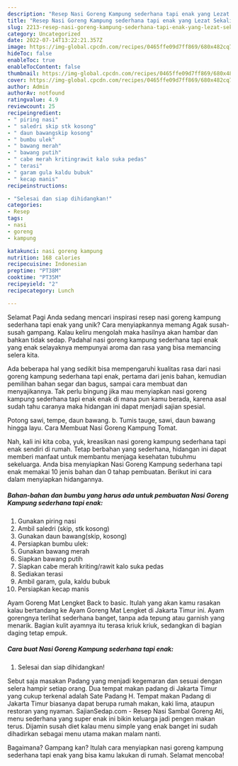 ```yaml
---
description: "Resep Nasi Goreng Kampung sederhana tapi enak yang Lezat Sekali, Lezat"
title: "Resep Nasi Goreng Kampung sederhana tapi enak yang Lezat Sekali, Lezat"
slug: 2213-resep-nasi-goreng-kampung-sederhana-tapi-enak-yang-lezat-sekali-lezat
category: Uncategorized
date: 2022-07-14T13:22:21.357Z
image: https://img-global.cpcdn.com/recipes/0465ffe09d7ff869/680x482cq70/nasi-goreng-kampung-sederhana-tapi-enak-foto-resep-utama.jpg
hideToc: false
enableToc: true
enableTocContent: false
thumbnail: https://img-global.cpcdn.com/recipes/0465ffe09d7ff869/680x482cq70/nasi-goreng-kampung-sederhana-tapi-enak-foto-resep-utama.jpg
cover: https://img-global.cpcdn.com/recipes/0465ffe09d7ff869/680x482cq70/nasi-goreng-kampung-sederhana-tapi-enak-foto-resep-utama.jpg
author: Admin
authorAv: notfound
ratingvalue: 4.9
reviewcount: 25
recipeingredient:
- " piring nasi"
- " saledri skip stk kosong"
- " daun bawangskip kosong"
- " bumbu ulek"
- " bawang merah"
- " bawang putih"
- " cabe merah kritingrawit kalo suka pedas"
- " terasi"
- " garam gula kaldu bubuk"
- " kecap manis"
recipeinstructions:

- "Selesai dan siap dihidangkan!"
categories:
- Resep
tags:
- nasi
- goreng
- kampung

katakunci: nasi goreng kampung 
nutrition: 168 calories
recipecuisine: Indonesian
preptime: "PT38M"
cooktime: "PT35M"
recipeyield: "2"
recipecategory: Lunch

---
```



Selamat Pagi Anda sedang mencari inspirasi resep nasi goreng kampung sederhana tapi enak yang unik? Cara menyiapkannya memang Agak susah-susah gampang. Kalau keliru mengolah maka hasilnya akan hambar dan bahkan tidak sedap. Padahal nasi goreng kampung sederhana tapi enak yang enak selayaknya mempunyai aroma dan rasa yang bisa memancing selera kita.


Ada beberapa hal yang sedikit bisa mempengaruhi kualitas rasa dari nasi goreng kampung sederhana tapi enak, pertama dari jenis bahan, kemudian pemilihan bahan segar dan bagus, sampai cara membuat dan menyajikannya. Tak perlu bingung jika mau menyiapkan nasi goreng kampung sederhana tapi enak enak di mana pun kamu berada, karena asal sudah tahu caranya maka hidangan ini dapat menjadi sajian spesial.

Potong sawi, tempe, daun bawang. b. Tumis tauge, sawi, daun bawang hingga layu. Cara Membuat Nasi Goreng Kampung Tomat.


Nah, kali ini kita coba, yuk, kreasikan nasi goreng kampung sederhana tapi enak sendiri di rumah. Tetap berbahan yang sederhana, hidangan ini dapat memberi manfaat untuk membantu menjaga kesehatan tubuhmu sekeluarga. Anda bisa menyiapkan Nasi Goreng Kampung sederhana tapi enak memakai 10 jenis bahan dan 0 tahap pembuatan. Berikut ini cara dalam menyiapkan hidangannya.

<!--inarticleads1-->

##### Bahan-bahan dan bumbu yang harus ada untuk pembuatan Nasi Goreng Kampung sederhana tapi enak:

1. Gunakan  piring nasi
1. Ambil  saledri (skip, stk kosong)
1. Gunakan  daun bawang(skip, kosong)
1. Persiapkan  bumbu ulek:
1. Gunakan  bawang merah
1. Siapkan  bawang putih
1. Siapkan  cabe merah kriting/rawit kalo suka pedas
1. Sediakan  terasi
1. Ambil  garam, gula, kaldu bubuk
1. Persiapkan  kecap manis


Ayam Goreng Mat Lengket Back to basic. Itulah yang akan kamu rasakan kalau bertandang ke Ayam Goreng Mat Lengket di Jakarta Timur ini. Ayam gorengnya terlihat sederhana banget, tanpa ada tepung atau garnish yang menarik. Bagian kulit ayamnya itu terasa kriuk kriuk, sedangkan di bagian daging tetap empuk. 

<!--inarticleads2-->

##### Cara buat Nasi Goreng Kampung sederhana tapi enak:


1. Selesai dan siap dihidangkan!

Sebut saja masakan Padang yang menjadi kegemaran dan sesuai dengan selera hampir setiap orang. Dua tempat makan padang di Jakarta Timur yang cukup terkenal adalah Sate Padang H. Tempat makan Padang di Jakarta Timur biasanya dapat berupa rumah makan, kaki lima, ataupun restoran yang nyaman. SajianSedap.com - Resep Nasi Sambal Goreng Ati, menu sederhana yang super enak ini bikin keluarga jadi pengen makan terus. Dijamin susah diet kalau menu simple yang enak banget ini sudah dihadirkan sebagai menu utama makan malam nanti. 

Bagaimana? Gampang kan? Itulah cara menyiapkan nasi goreng kampung sederhana tapi enak yang bisa kamu lakukan di rumah. Selamat mencoba!
